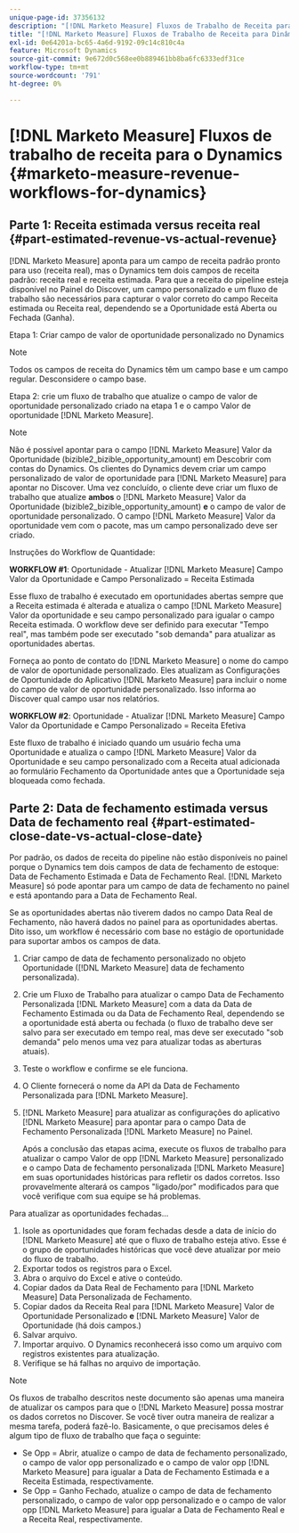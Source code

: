 ```yaml
---
unique-page-id: 37356132
description: "[!DNL Marketo Measure] Fluxos de Trabalho de Receita para Dinâmica - [!DNL Marketo Measure]"
title: "[!DNL Marketo Measure] Fluxos de Trabalho de Receita para Dinâmica"
exl-id: 0e64201a-bc65-4a6d-9192-09c14c810c4a
feature: Microsoft Dynamics
source-git-commit: 9e672d0c568ee0b889461bb8ba6fc6333edf31ce
workflow-type: tm+mt
source-wordcount: '791'
ht-degree: 0%

---
```


# [!DNL Marketo Measure] Fluxos de trabalho de receita para o Dynamics {#marketo-measure-revenue-workflows-for-dynamics}

## Parte 1: Receita estimada versus receita real {#part-estimated-revenue-vs-actual-revenue}

[!DNL Marketo Measure] aponta para um campo de receita padrão pronto para uso (receita real), mas o Dynamics tem dois campos de receita padrão: receita real e receita estimada. Para que a receita do pipeline esteja disponível no Painel do Discover, um campo personalizado e um fluxo de trabalho são necessários para capturar o valor correto do campo Receita estimada ou Receita real, dependendo se a Oportunidade está Aberta ou Fechada (Ganha).

Etapa 1: Criar campo de valor de oportunidade personalizado no Dynamics

>[!NOTE]
>
>Todos os campos de receita do Dynamics têm um campo base e um campo regular. Desconsidere o campo base.

Etapa 2: crie um fluxo de trabalho que atualize o campo de valor de oportunidade personalizado criado na etapa 1 e o campo Valor de oportunidade [!DNL Marketo Measure].

>[!NOTE]
>
>Não é possível apontar para o campo [!DNL Marketo Measure] Valor da Oportunidade (bizible2_bizible_opportunity_amount) em Descobrir com contas do Dynamics. Os clientes do Dynamics devem criar um campo personalizado de valor de oportunidade para [!DNL Marketo Measure] para apontar no Discover. Uma vez concluído, o cliente deve criar um fluxo de trabalho que atualize **ambos** o [!DNL Marketo Measure] Valor da Oportunidade (bizible2_bizible_opportunity_amount) **e** o campo de valor de oportunidade personalizado. O campo [!DNL Marketo Measure] Valor da oportunidade vem com o pacote, mas um campo personalizado deve ser criado.

Instruções do Workflow de Quantidade:

**WORKFLOW #1**: Oportunidade - Atualizar [!DNL Marketo Measure] Campo Valor da Oportunidade e Campo Personalizado = Receita Estimada

Esse fluxo de trabalho é executado em oportunidades abertas sempre que a Receita estimada é alterada e atualiza o campo [!DNL Marketo Measure] Valor da oportunidade e seu campo personalizado para igualar o campo Receita estimada. O workflow deve ser definido para executar &quot;Tempo real&quot;, mas também pode ser executado &quot;sob demanda&quot; para atualizar as oportunidades abertas.

Forneça ao ponto de contato do [!DNL Marketo Measure] o nome do campo de valor de oportunidade personalizado. Eles atualizam as Configurações de Oportunidade do Aplicativo [!DNL Marketo Measure] para incluir o nome do campo de valor de oportunidade personalizado. Isso informa ao Discover qual campo usar nos relatórios.

**WORKFLOW #2**: Oportunidade - Atualizar [!DNL Marketo Measure] Campo Valor da Oportunidade e Campo Personalizado = Receita Efetiva

Este fluxo de trabalho é iniciado quando um usuário fecha uma Oportunidade e atualiza o campo [!DNL Marketo Measure] Valor da Oportunidade e seu campo personalizado com a Receita atual adicionada ao formulário Fechamento da Oportunidade antes que a Oportunidade seja bloqueada como fechada.

## Parte 2: Data de fechamento estimada versus Data de fechamento real {#part-estimated-close-date-vs-actual-close-date}

Por padrão, os dados de receita do pipeline não estão disponíveis no painel porque o Dynamics tem dois campos de data de fechamento de estoque: Data de Fechamento Estimada e Data de Fechamento Real. [!DNL Marketo Measure] só pode apontar para um campo de data de fechamento no painel e está apontando para a Data de Fechamento Real.

Se as oportunidades abertas não tiverem dados no campo Data Real de Fechamento, não haverá dados no painel para as oportunidades abertas. Dito isso, um workflow é necessário com base no estágio de oportunidade para suportar ambos os campos de data.

1. Criar campo de data de fechamento personalizado no objeto Oportunidade ([!DNL Marketo Measure] data de fechamento personalizada).
1. Crie um Fluxo de Trabalho para atualizar o campo Data de Fechamento Personalizada [!DNL Marketo Measure] com a data da Data de Fechamento Estimada ou da Data de Fechamento Real, dependendo se a oportunidade está aberta ou fechada (o fluxo de trabalho deve ser salvo para ser executado em tempo real, mas deve ser executado &quot;sob demanda&quot; pelo menos uma vez para atualizar todas as aberturas atuais).
1. Teste o workflow e confirme se ele funciona.
1. O Cliente fornecerá o nome da API da Data de Fechamento Personalizada para [!DNL Marketo Measure].
1. [!DNL Marketo Measure] para atualizar as configurações do aplicativo [!DNL Marketo Measure] para apontar para o campo Data de Fechamento Personalizada [!DNL Marketo Measure] no Painel.

   Após a conclusão das etapas acima, execute os fluxos de trabalho para atualizar o campo Valor de opp [!DNL Marketo Measure] personalizado e o campo Data de fechamento personalizada [!DNL Marketo Measure] em suas oportunidades históricas para refletir os dados corretos. Isso provavelmente alterará os campos &quot;ligado/por&quot; modificados para que você verifique com sua equipe se há problemas.

Para atualizar as oportunidades fechadas...

1. Isole as oportunidades que foram fechadas desde a data de início do [!DNL Marketo Measure] até que o fluxo de trabalho esteja ativo. Esse é o grupo de oportunidades históricas que você deve atualizar por meio do fluxo de trabalho.
1. Exportar todos os registros para o Excel.
1. Abra o arquivo do Excel e ative o conteúdo.
1. Copiar dados da Data Real de Fechamento para [!DNL Marketo Measure] Data Personalizada de Fechamento.
1. Copiar dados da Receita Real para [!DNL Marketo Measure] Valor de Oportunidade Personalizado **e** [!DNL Marketo Measure] Valor de Oportunidade (há dois campos.)
1. Salvar arquivo.
1. Importar arquivo. O Dynamics reconhecerá isso como um arquivo com registros existentes para atualização.
1. Verifique se há falhas no arquivo de importação.

>[!NOTE]
>
>Os fluxos de trabalho descritos neste documento são apenas uma maneira de atualizar os campos para que o [!DNL Marketo Measure] possa mostrar os dados corretos no Discover. Se você tiver outra maneira de realizar a mesma tarefa, poderá fazê-lo. Basicamente, o que precisamos deles é algum tipo de fluxo de trabalho que faça o seguinte:
>
> * Se Opp = Abrir, atualize o campo de data de fechamento personalizado, o campo de valor opp personalizado e o campo de valor opp [!DNL Marketo Measure] para igualar a Data de Fechamento Estimada e a Receita Estimada, respectivamente.
> * Se Opp = Ganho Fechado, atualize o campo de data de fechamento personalizado, o campo de valor opp personalizado e o campo de valor opp [!DNL Marketo Measure] para igualar a Data de Fechamento Real e a Receita Real, respectivamente.
